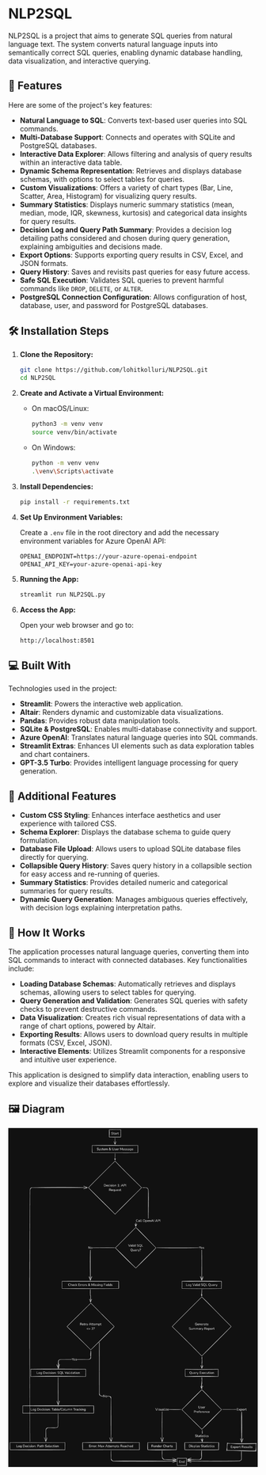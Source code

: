 # NLP2SQL

NLP2SQL is a project that aims to generate SQL queries from natural language text. The system converts natural language inputs into semantically correct SQL queries, enabling dynamic database handling, data visualization, and interactive querying.

## 🧐 Features

Here are some of the project's key features:

- **Natural Language to SQL**: Converts text-based user queries into SQL commands.
- **Multi-Database Support**: Connects and operates with SQLite and PostgreSQL databases.
- **Interactive Data Explorer**: Allows filtering and analysis of query results within an interactive data table.
- **Dynamic Schema Representation**: Retrieves and displays database schemas, with options to select tables for queries.
- **Custom Visualizations**: Offers a variety of chart types (Bar, Line, Scatter, Area, Histogram) for visualizing query results.
- **Summary Statistics**: Displays numeric summary statistics (mean, median, mode, IQR, skewness, kurtosis) and categorical data insights for query results.
- **Decision Log and Query Path Summary**: Provides a decision log detailing paths considered and chosen during query generation, explaining ambiguities and decisions made.
- **Export Options**: Supports exporting query results in CSV, Excel, and JSON formats.
- **Query History**: Saves and revisits past queries for easy future access.
- **Safe SQL Execution**: Validates SQL queries to prevent harmful commands like `DROP`, `DELETE`, or `ALTER`.
- **PostgreSQL Connection Configuration**: Allows configuration of host, database, user, and password for PostgreSQL databases.

## 🛠️ Installation Steps

1. **Clone the Repository:**

   ```bash
   git clone https://github.com/lohitkolluri/NLP2SQL.git
   cd NLP2SQL
   ```

2. **Create and Activate a Virtual Environment:**

   - On macOS/Linux:

     ```bash
     python3 -m venv venv
     source venv/bin/activate
     ```

   - On Windows:

     ```bash
     python -m venv venv
     .\venv\Scripts\activate
     ```

3. **Install Dependencies:**

   ```bash
   pip install -r requirements.txt
   ```

4. **Set Up Environment Variables:**

   Create a `.env` file in the root directory and add the necessary environment variables for Azure OpenAI API:

   ```env
   OPENAI_ENDPOINT=https://your-azure-openai-endpoint
   OPENAI_API_KEY=your-azure-openai-api-key
   ```

5. **Running the App:**

   ```bash
   streamlit run NLP2SQL.py
   ```

6. **Access the App:**

   Open your web browser and go to:

   ```
   http://localhost:8501
   ```

## 💻 Built With

Technologies used in the project:

- **Streamlit**: Powers the interactive web application.
- **Altair**: Renders dynamic and customizable data visualizations.
- **Pandas**: Provides robust data manipulation tools.
- **SQLite & PostgreSQL**: Enables multi-database connectivity and support.
- **Azure OpenAI**: Translates natural language queries into SQL commands.
- **Streamlit Extras**: Enhances UI elements such as data exploration tables and chart containers.
- **GPT-3.5 Turbo**: Provides intelligent language processing for query generation.

## 🚀 Additional Features

- **Custom CSS Styling**: Enhances interface aesthetics and user experience with tailored CSS.
- **Schema Explorer**: Displays the database schema to guide query formulation.
- **Database File Upload**: Allows users to upload SQLite database files directly for querying.
- **Collapsible Query History**: Saves query history in a collapsible section for easy access and re-running of queries.
- **Summary Statistics**: Provides detailed numeric and categorical summaries for query results.
- **Dynamic Query Generation**: Manages ambiguous queries effectively, with decision logs explaining interpretation paths.

## 📝 How It Works

The application processes natural language queries, converting them into SQL commands to interact with connected databases. Key functionalities include:

- **Loading Database Schemas**: Automatically retrieves and displays schemas, allowing users to select tables for querying.
- **Query Generation and Validation**: Generates SQL queries with safety checks to prevent destructive commands.
- **Data Visualization**: Creates rich visual representations of data with a range of chart options, powered by Altair.
- **Exporting Results**: Allows users to download query results in multiple formats (CSV, Excel, JSON).
- **Interactive Elements**: Utilizes Streamlit components for a responsive and intuitive user experience.

This application is designed to simplify data interaction, enabling users to explore and visualize their databases effortlessly.

## 🖼️ Diagram

<p align="center">
    <img src="NLP2SQL.png" alt="NLP2SQL Diagram" width="600px">
</p>
